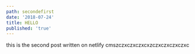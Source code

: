 ```yaml
---
path: secondefirst
date: '2018-07-24'
title: HELLO
published: 'true'
---
```

this is the second post written on netlify cmszczxczxczxcxzczxczxczxczxc
